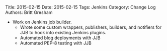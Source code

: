 Title: 2015-02-15
Date: 2015-02-15
Tags: Jenkins
Category: Change Log
Authors: Britt Gresham

* Work on Jenkins job builder.
    * Wrote some custom wrappers, publishers, builders, and notifiers for JJB to hook into existing Jenkins plugins.
    * Automated blog deployments with JJB
    * Automated PEP-8 testing with JJB
